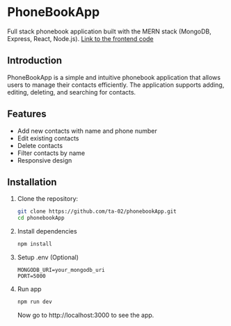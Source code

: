 # PhoneBookApp

Full stack phonebook application built with the MERN stack (MongoDB, Express, React, Node.js).
[Link to the frontend code](https://github.com/ta-02/fullstackopen/tree/main/phonebook)


## Introduction

PhoneBookApp is a simple and intuitive phonebook application that allows users to manage their contacts efficiently. The application supports adding, editing, deleting, and searching for contacts.

## Features

- Add new contacts with name and phone number
- Edit existing contacts
- Delete contacts
- Filter contacts by name
- Responsive design

## Installation

1. Clone the repository:
   ```sh
   git clone https://github.com/ta-02/phonebookApp.git
   cd phonebookApp
   ```
2. Install dependencies
   ```zsh
   npm install
   ```
3. Setup .env (Optional)
   ```env
   MONGODB_URI=your_mongodb_uri
   PORT=5000
   ```
4. Run app
   ```zsh
   npm run dev
   ```
   Now go to http://localhost:3000 to see the app.
